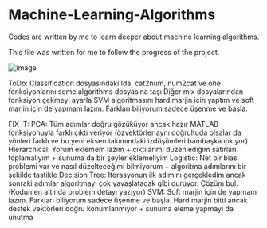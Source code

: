 # Machine-Learning-Algorithms
Codes are written by me to learn deeper about machine learning algorithms.

This file was written for me to follow the progress of the project.


![image](https://github.com/BeartTF/Machine-Learning-Algorithms/assets/117646542/db98e6cb-61a1-4238-8cff-84880bf14884)

ToDo:
Classification dosyasındaki lda, cat2num, num2cat ve ohe fonksiyonlarını some algorithms dosyasına taşı
Diğer mlx dosyalarından fonksiyon çekmeyi ayarla
SVM algoritmasını hard marjin için yaptım ve soft marjin için de yapmam lazım. Farkları biliyorum sadece üşenme ve başla.

FIX IT:
PCA: Tüm adımlar doğru gözüküyor ancak hazır MATLAB fonksiyonuyla farklı çıktı veriyor (özvektörler aynı doğrultuda olsalar da yönleri farklı ve bu yeni eksen takımındaki izdüşümleri bambaşka çıkıyor)
Hierarchical: Yorum eklemem lazım + çıktılarımı düzenlediğim satırları toplamalıyım + sunuma da bir şeyler eklemeliyim
Logistic: Net bir bias problemi var ve nasıl düzelteceğimi bilmiyorum + algoritma adımlarını bir şekilde tastikle
Decision Tree: İterasyonun ilk adımını gerçekledim ancak sonraki adımlar algoritmayı çok yavaşlatacak gibi duruyor. Çözüm bul. (Kodun en altında problem detayı yazıyor)
SVM: Soft marjin için de yapmam lazım. Farkları biliyorum sadece üşenme ve başla. Hard marjin bitti ancak destek vektörleri doğru konumlanmıyor + sunuma eleme yapmayı da unutma

